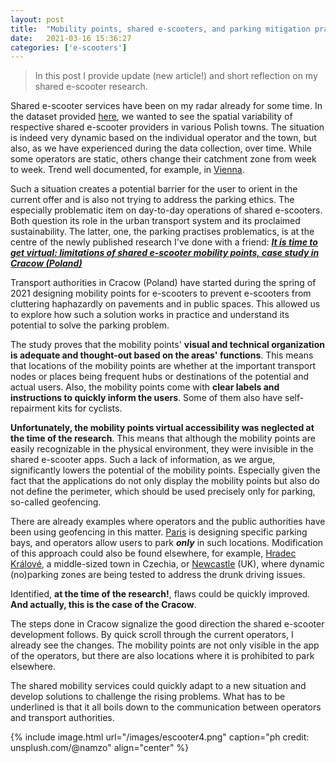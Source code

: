 ```yaml
---
layout: post
title:  "Mobility points, shared e-scooters, and parking mitigation practises"
date:   2021-03-16 15:36:27
categories: ['e-scooters']
---
```

> In this post I provide update (new article!) and short reflection on my shared e-scooter research.

Shared e-scooter services have been on my radar already for some time. In the dataset provided [here](https://www.sciencedirect.com/science/article/pii/S2352340920314426?via%3Dihub), we wanted to see the spatial variability of respective shared e-scooter providers in various Polish towns. The situation is indeed very dynamic based on the individual operator and the town, but also, as we have experienced during the data collection, over time. While some operators are static, others change their catchment zone from week to week. Trend well documented, for example, in [Vienna](https://www.sciencedirect.com/science/article/pii/S2213624X20300171?via%3Dihub).

Such a situation creates a potential barrier for the user to orient in the current offer and is also not trying to address the parking ethics. The especially problematic item on day-to-day operations of shared e-scooters. Both question its role in the urban transport system and its proclaimed sustainability. The latter, one, the parking practises problematics, is at the centre of the newly published research I've done with a friend: [***It is time to get virtual: limitations of shared e-scooter mobility points, case study in Cracow (Poland)***](https://geografie.cz/127/1/0001/)

Transport authorities in Cracow (Poland) have started during the spring of 2021 designing mobility points for e-scooters to prevent e-scooters from cluttering haphazardly on pavements and in public spaces. This allowed us to explore how such a solution works in practice and understand its potential to solve the parking problem.

The study proves that the mobility points' **visual and technical organization is adequate and thought-out based on the areas' functions**. This means that locations of the mobility points are whether at the important transport nodes or places being frequent hubs or destinations of the potential and actual users. Also, the mobility points come with **clear labels and instructions to quickly inform the users**. Some of them also have self-repairment kits for cyclists. 

**Unfortunately, the mobility points virtual accessibility was neglected at the time of the research**. This means that although the mobility points are easily recognizable in the physical environment, they were invisible in the shared e-scooter apps. Such a lack of information, as we argue, significantly lowers the potential of the mobility points. Especially given the fact that the applications do not only display the mobility points but also do not define the perimeter, which should be used precisely only for parking, so-called geofencing.

There are already examples where operators and the public authorities have been using geofencing in this matter. [Paris](https://shared-micromobility.com/the-end-of-free-floating-smart-parking-smart-riding-and-the-evolution-of-micromobility/) is designing specific parking bays, and operators allow users to park ***only*** in such locations. Modification of this approach could also be found elsewhere, for example, [Hradec Králové](https://ct24.ceskatelevize.cz/regiony/3442424-hradec-muze-vybirat-poplatek-za-parkovani-elektrokolobezek-vyhlasku-potvrdilo), a middle-sized town in Czechia, or [Newcastle](https://www.intelligenttransport.com/transport-news/121534/newcastle-e-scooters/) (UK), where dynamic (no)parking zones are being tested to address the drunk driving issues.

Identified, **at the time of the research!**, flaws could be quickly improved. **And actually, this is the case of the Cracow**. 

The steps done in Cracow signalize the good direction the shared e-scooter development follows. By quick scroll through the current operators, I already see the changes. The mobility points are not only visible in the app of the operators, but there are also locations where it is prohibited to park elsewhere.

The shared mobility services could quickly adapt to a new situation and develop solutions to challenge the rising problems. What has to be underlined is that it all boils down to the communication between operators and transport authorities.

{% include image.html url="/images/escooter4.png" caption="ph credit: unsplush.com/@namzo" align="center" %}